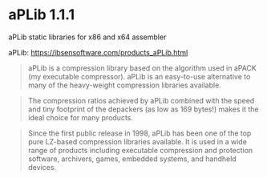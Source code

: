 # aPLib 1.1.1

aPLib static libraries for x86 and x64 assembler 

aPLib: https://ibsensoftware.com/products_aPLib.html

> aPLib is a compression library based on the algorithm used in aPACK (my  executable compressor). aPLib is an easy-to-use alternative to many of the heavy-weight compression libraries available.

> The compression ratios achieved by aPLib combined with the speed and tiny footprint of the depackers (as low as 169 bytes!) makes it the ideal choice
> for many products.

> Since the first public release in 1998, aPLib has been one of the top pure LZ-based compression libraries available. It is used in a wide range of products including executable compression and protection software, archivers, games, embedded systems, and handheld devices.